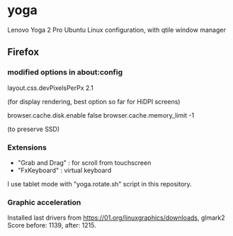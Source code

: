 yoga
====

Lenovo Yoga 2 Pro Ubuntu Linux configuration, with qtile window manager


Firefox
-------

### modified options in about:config ###

layout.css.devPixelsPerPx 2.1

(for display rendering, best option so far for HiDPI screens)


browser.cache.disk.enable	false
browser.cache.memory_limit	-1

(to preserve SSD)

### Extensions ###

- "Grab and Drag" : for scroll from touchscreen
- "FxKeyboard" : virtual keyboard

I use tablet mode with "yoga.rotate.sh" script in this repository.

### Graphic acceleration ###

Installed last drivers from https://01.org/linuxgraphics/downloads, glmark2 Score before: 1139, after: 1215.
